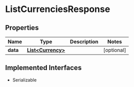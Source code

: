 

# ListCurrenciesResponse



## Properties

Name | Type | Description | Notes
------------ | ------------- | ------------- | -------------
**data** | [**List&lt;Currency&gt;**](Currency.md) |  |  [optional]


## Implemented Interfaces

* Serializable


